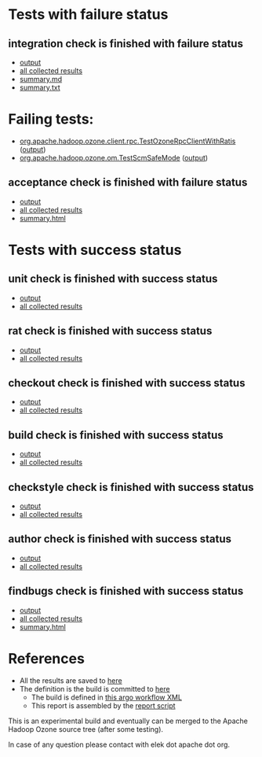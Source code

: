 # Tests with failure status

## integration check is finished with failure status

   * [output](https://raw.githubusercontent.com/elek/ozone-ci-03/master/pr/pr-hdds-2363-clq9q/integration/output.log)
   * [all collected results](https://github.com/elek/ozone-ci-03/tree/master/pr/pr-hdds-2363-clq9q/integration)
   * [summary.md](https://github.com/elek/ozone-ci-03/tree/master/pr/pr-hdds-2363-clq9q/integration/summary.md)
   * [summary.txt](https://github.com/elek/ozone-ci-03/tree/master/pr/pr-hdds-2363-clq9q/integration/summary.txt)

# Failing tests: 

 * [org.apache.hadoop.ozone.client.rpc.TestOzoneRpcClientWithRatis](hadoop-ozone/integration-test/org.apache.hadoop.ozone.client.rpc.TestOzoneRpcClientWithRatis.txt) ([output](hadoop-ozone/integration-test/org.apache.hadoop.ozone.client.rpc.TestOzoneRpcClientWithRatis-output.txt))
 * [org.apache.hadoop.ozone.om.TestScmSafeMode](hadoop-ozone/integration-test/org.apache.hadoop.ozone.om.TestScmSafeMode.txt) ([output](hadoop-ozone/integration-test/org.apache.hadoop.ozone.om.TestScmSafeMode-output.txt))

## acceptance check is finished with failure status

   * [output](https://raw.githubusercontent.com/elek/ozone-ci-03/master/pr/pr-hdds-2363-clq9q/acceptance/output.log)
   * [all collected results](https://github.com/elek/ozone-ci-03/tree/master/pr/pr-hdds-2363-clq9q/acceptance)
   * [summary.html](https://elek.github.io/ozone-ci-03/pr/pr-hdds-2363-clq9q/acceptance/summary.html)



# Tests with success status

## unit check is finished with success status

   * [output](https://raw.githubusercontent.com/elek/ozone-ci-03/master/pr/pr-hdds-2363-clq9q/unit/output.log)
   * [all collected results](https://github.com/elek/ozone-ci-03/tree/master/pr/pr-hdds-2363-clq9q/unit)


## rat check is finished with success status

   * [output](https://raw.githubusercontent.com/elek/ozone-ci-03/master/pr/pr-hdds-2363-clq9q/rat/output.log)
   * [all collected results](https://github.com/elek/ozone-ci-03/tree/master/pr/pr-hdds-2363-clq9q/rat)


## checkout check is finished with success status

   * [output](https://raw.githubusercontent.com/elek/ozone-ci-03/master/pr/pr-hdds-2363-clq9q/checkout/output.log)
   * [all collected results](https://github.com/elek/ozone-ci-03/tree/master/pr/pr-hdds-2363-clq9q/checkout)


## build check is finished with success status

   * [output](https://raw.githubusercontent.com/elek/ozone-ci-03/master/pr/pr-hdds-2363-clq9q/build/output.log)
   * [all collected results](https://github.com/elek/ozone-ci-03/tree/master/pr/pr-hdds-2363-clq9q/build)


## checkstyle check is finished with success status

   * [output](https://raw.githubusercontent.com/elek/ozone-ci-03/master/pr/pr-hdds-2363-clq9q/checkstyle/output.log)
   * [all collected results](https://github.com/elek/ozone-ci-03/tree/master/pr/pr-hdds-2363-clq9q/checkstyle)


## author check is finished with success status

   * [output](https://raw.githubusercontent.com/elek/ozone-ci-03/master/pr/pr-hdds-2363-clq9q/author/output.log)
   * [all collected results](https://github.com/elek/ozone-ci-03/tree/master/pr/pr-hdds-2363-clq9q/author)


## findbugs check is finished with success status

   * [output](https://raw.githubusercontent.com/elek/ozone-ci-03/master/pr/pr-hdds-2363-clq9q/findbugs/output.log)
   * [all collected results](https://github.com/elek/ozone-ci-03/tree/master/pr/pr-hdds-2363-clq9q/findbugs)
   * [summary.html](https://elek.github.io/ozone-ci-03/pr/pr-hdds-2363-clq9q/findbugs/summary.html)




# References

 * All the results are saved to [here](https://github.com/elek/ozone-ci-03/tree/master/pr/pr-hdds-2363-clq9q/)
 * The definition is the build is committed to [here](https://github.com/elek/argo-ozone)
    * The build is defined in [this argo workflow XML](https://github.com/elek/argo-ozone/blob/master/ozone-build.yaml)
    * This report is assembled by the [report script](https://github.com/elek/argo-ozone/blob/master/scripts/report.sh)

This is an experimental build and eventually can be merged to the Apache Hadoop Ozone source tree (after some testing).

In case of any question please contact with elek dot apache dot org.
